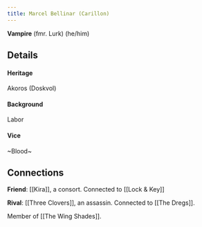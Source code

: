 ```yaml
---
title: Marcel Bellinar (Carillon)
---
```


**Vampire** (fmr. Lurk) (he/him)

## Details
#### Heritage
Akoros (Doskvol) 

#### Background 
Labor

#### Vice 
~Blood~

## Connections

**Friend**: [[Kira]], a consort. Connected to [[Lock & Key]]

**Rival**: [[Three Clovers]], an assassin. Connected to [[The Dregs]].

Member of [[The Wing Shades]].